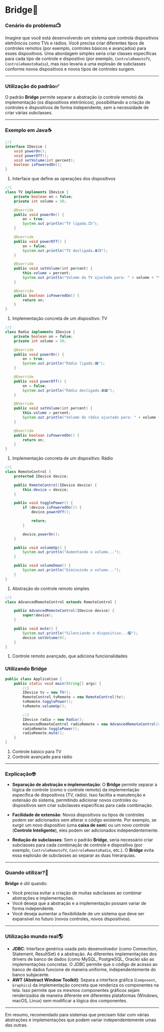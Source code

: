# Bridge🌉

### Cenário do problema📺

Imagine que você está desenvolvendo um sistema que controla dispositivos eletrônicos como TVs e rádios. Você precisa criar diferentes tipos de controles remotos (por exemplo, controles básicos e avançados) para esses dispositivos. Uma abordagem simples seria criar classes específicas para cada tipo de controle e dispositivo (por exemplo, `ControleRemotoTV`, `ControleRemotoRadio`), mas isso levaria a uma explosão de subclasses conforme novos dispositivos e novos tipos de controles surgem.

---

### Utilização do padrão✅

O padrão **Bridge** permite separar a abstração (o controle remoto) da implementação (os dispositivos eletrônicos), possibilitando a criação de controles e dispositivos de forma independente, sem a necessidade de criar várias subclasses.

---

### Exemplo em Java☕

```java
//1
interface IDevice {
    void powerOn();
    void powerOff();
    void setVolume(int percent);
    boolean isPoweredOn();
}
```
1. Interface que define as operações dos dispositivos


```java
//1
class TV implements IDevice {
    private boolean on = false;
    private int volume = 50;

    @Override
    public void powerOn() {
        on = true;
        System.out.println("TV ligada.📺");
    }

    @Override
    public void powerOff() {
        on = false;
        System.out.println("TV desligada.⛔📺");
    }

    @Override
    public void setVolume(int percent) {
        this.volume = percent;
        System.out.println("Volume da TV ajustado para: " + volume + "%");
    }

    @Override
    public boolean isPoweredOn() {
        return on;
    }
}
```

1. Implementação concreta de um dispositivo: TV

```java
//1
class Radio implements IDevice {
    private boolean on = false;
    private int volume = 50;

    @Override
    public void powerOn() {
        on = true;
        System.out.println("Rádio ligado.📻");
    }

    @Override
    public void powerOff() {
        on = false;
        System.out.println("Rádio desligado.⛔📻");
    }

    @Override
    public void setVolume(int percent) {
        this.volume = percent;
        System.out.println("Volume do rádio ajustado para: " + volume + "%");
    }

    @Override
    public boolean isPoweredOn() {
        return on;
    }
}
```
1. Implementação concreta de um dispositivo: Rádio

```java
//1
class RemoteControl {
    protected IDevice device;

    public RemoteControl(IDevice device) {
        this.device = device;
    }

    public void togglePower() {
        if (device.isPoweredOn()) {
            device.powerOff();

            return;
        }

        device.powerOn();
    }

    public void volumeUp() {
        System.out.println("Aumentando o volume...");
    }

    public void volumeDown() {
        System.out.println("Diminuindo o volume...");
    }
}
```
1. Abstração do controle remoto simples

```java
//1
class AdvancedRemoteControl extends RemoteControl {

    public AdvancedRemoteControl(IDevice device) {
        super(device);
    }

    public void mute() {
        System.out.println("Silenciando o dispositivo...🔇");
        device.setVolume(0);
    }
}
```
1. Controle remoto avançado, que adiciona funcionalidades

### Utilizando Bridge

```java
public class Application {
    public static void main(String[] args) {
        //1
        IDevice tv = new TV();
        RemoteControl tvRemote = new RemoteControl(tv);
        tvRemote.togglePower();
        tvRemote.volumeUp();

        //2
        IDevice radio = new Radio();
        AdvancedRemoteControl radioRemote = new AdvancedRemoteControl(radio);
        radioRemote.togglePower();
        radioRemote.mute();
    }
}
```
1. Controle básico para TV
2. Controle avançado para rádio

---

### Explicação🤓

- **Separação de abstração e implementação**: O **Bridge** permite separar a lógica de controle (como o controle remoto) da implementação específica de dispositivos (TV, rádio). Isso facilita a manutenção e extensão do sistema, permitindo adicionar novos controles ou dispositivos sem criar subclasses específicas para cada combinação.
  
- **Facilidade de extensão**: Novos dispositivos ou tipos de controles podem ser adicionados sem alterar o código existente. Por exemplo, se surgir um novo dispositivo (uma **caixa de som**) ou um novo controle (**Controle Inteligente**), eles podem ser adicionados independentemente.

- **Redução de subclasses**: Sem o padrão **Bridge**, seria necessário criar subclasses para cada combinação de controle e dispositivo (por exemplo, `ControleRemotoTV`, `ControleRemotoRadio`, etc.). O **Bridge** evita essa explosão de subclasses ao separar as duas hierarquias.

---

### Quando utilizar?🤔

**Bridge** é útil quando:
- Você precisa evitar a criação de muitas subclasses ao combinar abstrações e implementações.
- Você deseja que a abstração e a implementação possam variar de forma independente.
- Você deseja aumentar a flexibilidade de um sistema que deve ser expansível no futuro (novos controles, novos dispositivos).

---

### Utilização mundo real🌎

- **JDBC**: Interface genérica usada pelo desenvolvedor (como Connection, Statement, ResultSet) é a abstração. As diferentes implementações dos drivers de banco de dados (como MySQL, PostgreSQL, Oracle) são as implementações concretas. O JDBC permite que o código de acesso ao banco de dados funcione de maneira uniforme, independentemente do banco subjacente.
- **AWT (Abstract Window Toolkit)**: Separa a interface gráfica (`Component`, `Graphics`) da implementação concreta que renderiza os componentes na tela. Isso permite que os mesmos componentes gráficos sejam renderizados de maneira diferente em diferentes plataformas (Windows, macOS, Linux) sem modificar a lógica dos componentes.

---

Em resumo, recomendado para sistemas que precisam lidar com várias abstrações e implementações que podem variar independentemente umas das outras.